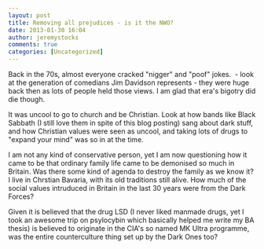 ```yaml
---
layout: post
title: Removing all prejudices - is it the NWO?
date: 2013-01-30 16:04
author: jeremystocks
comments: true
categories: [Uncategorized]
---
```

Back in the 70s, almost everyone cracked "nigger" and "poof" jokes.  - look at the generation of comedians Jim Davidson represents - they were huge back then as lots of people held those views. I am glad that era's bigotry did die though.

It was uncool to go to church and be Christian. Look at how bands like Black Sabbath (I still love them in spite of this blog posting) sang about dark stuff, and how Christian values were seen as uncool, and taking lots of drugs to "expand your mind" was so in at the time.

I am not any kind of conservative person, yet I am now questioning how it came to be that ordinary family life came to be demonised so much in Britain. Was there some kind of agenda to destroy the family as we know it? I live in Chrstian Bavaria, with its old traditions still alive. How much of the social values intruduced in Britain in the last 30 years were from the Dark Forces?

Given it is believed that the drug LSD (I never liked manmade drugs, yet I took an awesome trip on psylocybin which basically helped me write my BA thesis) is believed to originate in the CIA's so named MK Ultra programme, was the entire counterculture thing set up by the Dark Ones too?
